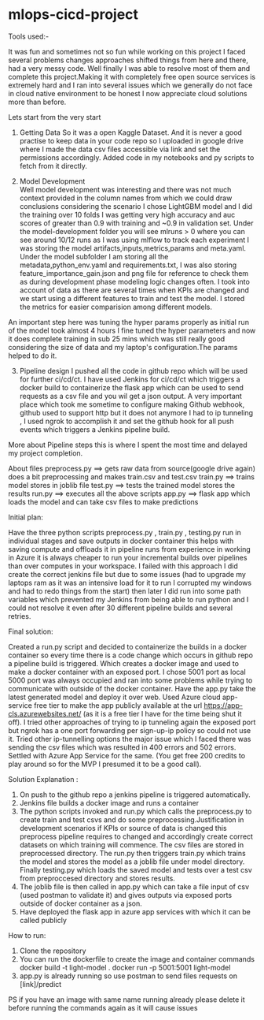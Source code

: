 # mlops-cicd-project
Tools used:-

It was fun and sometimes not so fun while working on this project I faced several problems changes approaches shifted things from here and there, had a very messy code. Well finally I was able to resolve most of them and complete this project.Making it with completely free open source services is extremely hard and I ran into several issues which we generally do not face in cloud native environment to be honest I now appreciate cloud solutions more than before.

Lets start from the very start

1. Getting Data 
So it was a open Kaggle Dataset. And it is never a good practise to keep data in your code repo so I uploaded in google drive where I made the data csv files accessible via link and set the permissions accordingly. Added code in my notebooks and py scripts to fetch from it directly.

2. Model Development  
Well model development was interesting and there was not much context provided in the column names from which we could draw conclusions considering the scenario I chose LightGBM model and I did the training over 10 folds I was getting very high accuracy and auc scores of greater than 0.9 with training and ~0.9 in validation set. Under the model-development folder you will see mlruns > 0 where you can see around 10/12 runs as I was using mlflow to track each experiment I was storing the model artifacts,inputs,metrics,params and meta.yaml.
Under the model subfolder I am storing all the metadata,python_env.yaml and requirements.txt, I was also storing feature_importance_gain.json and png file for reference to check them as during development phase modeling logic changes often. I took into account of data as there are several times when KPIs are changed and we start using a different features to train and test the model. I stored the metrics for easier comparision among different models.

An important step here was tuning the hyper params properly as initial run of the model took almost 4 hours I fine tuned the hyper parameters and now it does complete training in sub 25 mins which was still really good considering the size of data and my laptop's configuration.The params helped to do it.

3. Pipeline design 
I pushed all the code in github repo which will be used for further ci/cd/ct. I have used Jenkins for ci/cd/ct which triggers a docker build to containerize the flask app which can be used to send requests as a csv file and you wil get a json output. A very important place which took me sometime to configure making Github webhook, github used to support http but it does not anymore I had to ip tunneling , I used ngrok to accomplish it and set the github hook for all push events which triggers a Jenkins pipeline build.

More about Pipeline steps this is where I spent the most time and delayed my project completion. 

About files
preprocess.py ==> gets raw data from source(google drive again) does a bit preprocessing and makes train.csv and test.csv
train.py ==> trains model stores in joblib file
test.py ==> tests the trained model stores the results 
run.py ==> executes all the above scripts
app.py ==> flask app which loads the model and can take csv files to make predictions

Initial plan:

Have the three python scripts preprocess.py , train.py , testing.py run in individual stages and save outputs in docker container this helps with saving compute and offloads it in pipeline runs from experience in working in Azure it is always cheaper to run your incremental builds over pipelines than over computes in your workspace. I failed with this approach I did create the correct jenkins file but due to some issues (had to upgrade my laptops ram as it was an intensive load for it to run I corrupted my windows and had to redo things from the start) then later I did run into some path variables which prevented my Jenkins from being able to run python and I could not resolve it even after 30 different pipeline builds and several retries.

Final solution:

Created a run.py script and decided to containerize the builds in a docker container so every time there is a code change which occurs in github repo a pipeline build is triggered. Which creates a docker image and used to make a docker container with an exposed port. I chose 5001 port as local 5000 port was always occupied and ran into some problems while trying to communicate with outside of the docker container. Have the app.py take the latest generated model and deploy it over web. Used Azure cloud app-service free tier to make the app publicly available at the url https://app-cls.azurewebsites.net/ (as it is a free tier I have for the time being shut it off). I tried other approaches of trying to ip tunneling again the exposed port but ngrok has a one port forwarding per sign-up-ip policy so could not use it. Tried other ip-tunnelling options the major issue which I faced there was sending the csv files which was resulted in 400 errors and 502 errors. Settled with Azure App Service for the same. (You get free 200 credits to play around so for the MVP I presumed it to be a good call).

Solution Explanation :

1. On push to the github repo a jenkins pipeline is triggered automatically.
2. Jenkins file builds a docker image and runs a container
3. The python scripts invoked and run.py which calls the preprocess.py to create train and test csvs and do some preprocessing.Justification in development scenarios if KPIs or source of data is changed this preprocess pipeline requires to changed and accordingly create correct datasets on which training will commence. The csv files are stored in preprocessed directory. The run.py then triggers train.py which trains the model and stores the model as a joblib file under model directory. Finally testing.py which loads the saved model and tests over a test csv from preproccesed directory and stores results.
4. The joblib file is then called in app.py which can take a file input of csv (used postman to validate it) and gives outputs via exposed ports outside of docker container as a json.
5. Have deployed the flask app in azure app services with which it can be called publicly

How to run:

1. Clone the repository
2. You can run the dockerfile to create the image and container 
commands 
docker build -t light-model .
docker run -p 5001:5001 light-model
3. app.py is already running so use postman to send files requests on [link]/predict

PS if you have an image with same name running already please delete it before running the commands again as it will cause issues



